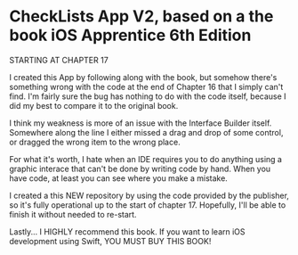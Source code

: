 # CheckLists App V2, based on a the book iOS Apprentice 6th Edition

STARTING AT CHAPTER 17

I created this App by following along with the book, but somehow there's something wrong with the code
at the end of Chapter 16 that I simply can't find.  I'm fairly sure the bug has nothing to do with the
code itself, because I did my best to compare it to the original book.

I think my weakness is more of an issue with the Interface Builder itself.  Somewhere along the line
I either missed a drag and drop of some control, or dragged the wrong item to the wrong place.

For what it's worth, I hate when an IDE requires you to do anything using a graphic interace that
can't be done by writing code by hand.  When you have code, at least you can see where you make a mistake.

I created a this NEW repository by using the code provided by the publisher, so it's fully operational up to the start
of chapter 17.  Hopefully, I'll be able to finish it without needed to re-start.

Lastly... I HIGHLY recommend this book.  If you want to learn iOS development using Swift, YOU MUST BUY THIS BOOK!

